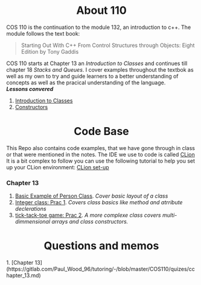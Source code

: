 <div align="center"><h1> About 110 </h1></div>

COS 110 is the continuation to the module 132, an introduction to c++. The module 
follows the text book:
> Starting Out With C++ From Control Structures through 
> Objects: Eight Edition by Tony Gaddis 




COS 110 starts at Chapter 13 an *Introduction to Classes* and continues till 
chapter 18 *Stacks and Queues*. I cover examples throughout the textbok as well 
as my own to try and guide learners to a better understanding of concepts as 
well as the pracical understanding of the language. 
<br>
***Lessons convered***
1.  [Introduction to Classes](https://gitlab.com/Paul_Wood_96/tutoring/-/blob/master/COS110/notes/introduction_to_classes.md) 
2.  [Constructors](https://gitlab.com/Paul_Wood_96/tutoring/-/blob/master/COS110/notes/constructors.md)

<div align="center"><h1> Code Base</h1></div>

This Repo also contains code examples, that we have gone through in class or that 
were mentioned in the notes. The IDE we use to code is called [CLion](https://www.jetbrains.com/clion/promo/?gclid=EAIaIQobChMIz-LMtJjZ5wIVyfZRCh1x4A23EAAYASAAEgIWYvD_BwE&gclsrc=aw.ds)
It is a bit complex to follow you can use the following tutorial to help you set up 
your CLion environment: [CLion set-up]() 

<h3> Chapter 13 </h3> 

1. [Basic Example of Person Class](https://gitlab.com/Paul_Wood_96/tutoring/-/tree/master/COS110/practicals/person). <i>Cover basic layout of a class</i>
2. [Integer class: Prac 1](https://gitlab.com/Paul_Wood_96/tutoring/-/tree/master/COS110/practicals/Integer). *Covers class basics like
method and atrribute declerations*
3. [tick-tack-toe game: Prac 2](https://gitlab.com/Paul_Wood_96/tutoring/-/tree/master/COS110/practicals/tick-tack-toe). *A more complexe 
class covers multi-dimmensional arrays and class constructors.* 

<div align="center"><h1>  Questions and memos </h1></div>
1. [Chapter 13](https://gitlab.com/Paul_Wood_96/tutoring/-/blob/master/COS110/quizes/cchapter_13.md)